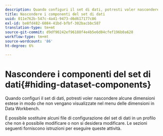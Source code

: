 ```yaml
---
description: Quando configuri il set di dati, potresti voler nascondere alcune dimensioni estese in modo che non vengano visualizzate nel menu delle dimensioni in Data Workbench.
title: Nascondere i componenti del set di dati
uuid: 011e762b-547c-4a41-9473-d6d617177c86
exl-id: be8fd482-6084-41bd-bfbf-302bacbbc587
translation-type: tm+mt
source-git-commit: d9df90242ef96188f4e4b5e6d04cfef196b0a628
workflow-type: tm+mt
source-wordcount: '86'
ht-degree: 6%

---
```


# Nascondere i componenti del set di dati{#hiding-dataset-components}

Quando configuri il set di dati, potresti voler nascondere alcune dimensioni estese in modo che non vengano visualizzate nel menu delle dimensioni in Data Workbench.

È possibile sostituire alcuni file di configurazione del set di dati in un profilo che non è possibile modificare o non si desidera modificare. Le sezioni seguenti forniscono istruzioni per eseguire queste attività.
